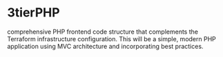 # 3tierPHP
comprehensive PHP frontend code structure that complements the Terraform infrastructure configuration. This will be a simple, modern PHP application using MVC architecture and incorporating best practices.
